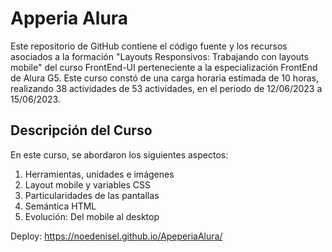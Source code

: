 # Apperia Alura

Este repositorio de GitHub contiene el código fuente y los recursos asociados a la formación "Layouts Responsivos: Trabajando con layouts mobile" del curso FrontEnd-UI perteneciente a la especialización FrontEnd de Alura G5. Este curso constó de una carga horaria estimada de 10 horas, realizando 38 actividades de 53 actividades, en el periodo de 12/06/2023 a 15/06/2023.

## Descripción del Curso

En este curso, se abordaron los siguientes aspectos:

1. Herramientas, unidades e imágenes
2. Layout mobile y variables CSS
3. Particularidades de las pantallas
4. Semántica HTML
5. Evolución: Del mobile al desktop

Deploy: https://noedenisel.github.io/ApeperiaAlura/
